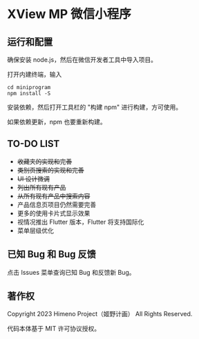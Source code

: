 # XView MP 微信小程序

## 运行和配置

确保安装 node.js，然后在微信开发者工具中导入项目。

打开内建终端，输入 

```
cd miniprogram
npm install -S
```

安装依赖，然后打开工具栏的 "构建 npm" 进行构建，方可使用。

如果依赖更新，npm 也要重新构建。


## TO-DO LIST

- ~~收藏夹的实现和完善~~
- ~~类别页搜索的实现和完善~~
- ~~UI 设计微调~~
- ~~列出所有现有产品~~
- ~~从所有现有产品中搜索内容~~
- 产品信息页项目仍然需要完善
- 更多的使用卡片式显示效果
- 视情况推出 Flutter 版本，Flutter 将支持国际化
- 菜单层级优化



## 已知 Bug 和 Bug 反馈

点击 Issues 菜单查询已知 Bug 和反馈新 Bug。



## 著作权

Copyright 2023 Himeno Project（姬野计画） All Rights Reserved.

代码本体基于 MIT 许可协议授权。
